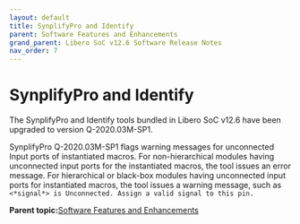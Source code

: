 ```yaml
---
layout: default
title: SynplifyPro and Identify
parent: Software Features and Enhancements
grand_parent: Libero SoC v12.6 Software Release Notes
nav_order: 7
---
```


# SynplifyPro and Identify

The SynplifyPro and Identify tools bundled in Libero SoC v12.6 have been upgraded to version Q-2020.03M-SP1.

SynplifyPro Q-2020.03M-SP1 flags warning messages for unconnected Input ports of instantiated macros. For non-hierarchical modules having unconnected input ports for the instantiated macros, the tool issues an error message. For hierarchical or black-box modules having unconnected input ports for instantiated macros, the tool issues a warning message, such as `<*signal*> is Unconnected. Assign a valid signal to this pin.`

**Parent topic:**[Software Features and Enhancements](GUID-0C8F8AEA-9445-4B14-83EE-0D7D82E81DB5.md)

